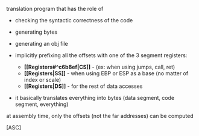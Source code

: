 translation program that has the role of 
- checking the syntactic correctness of the code
- generating bytes


- generating an obj file
- implicitly prefixing all the offsets with one of the 3 segment registers:
	- **[[Registers#^c6b8ef|CS]]** - (ex: when using jumps, call, ret)
	- **[[Registers|SS]]** - when using EBP or ESP as a base (no matter of index or scale)
	- **[[Registers|DS]]** - for the rest of data accesses
- it basically translates everything into bytes (data segment, code segment, everything)

at assembly time, only the offsets (not the far addresses) can be computed

[ASC]